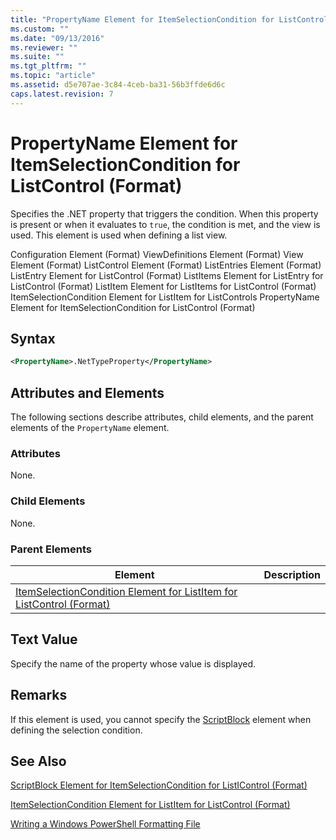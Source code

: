 ```yaml
---
title: "PropertyName Element for ItemSelectionCondition for ListControl (Format) | Microsoft Docs"
ms.custom: ""
ms.date: "09/13/2016"
ms.reviewer: ""
ms.suite: ""
ms.tgt_pltfrm: ""
ms.topic: "article"
ms.assetid: d5e707ae-3c84-4ceb-ba31-56b3ffde6d6c
caps.latest.revision: 7
---
```

# PropertyName Element for ItemSelectionCondition for ListControl (Format)

Specifies the .NET property that triggers the condition. When this property is present or when it evaluates to `true`, the condition is met, and the view is used. This element is used when defining a list view.

Configuration Element (Format)
ViewDefinitions Element (Format)
View Element (Format)
ListControl Element (Format)
ListEntries Element (Format)
ListEntry Element for ListControl (Format)
ListItems Element for ListEntry for ListControl (Format)
ListItem Element for ListItems for ListControl (Format)
ItemSelectionCondition Element for ListItem for ListControls
PropertyName Element for ItemSelectionCondition for ListControl (Format)

## Syntax

```xml
<PropertyName>.NetTypeProperty</PropertyName>
```

## Attributes and Elements

The following sections describe attributes, child elements, and the parent elements of the `PropertyName` element.

### Attributes

None.

### Child Elements

None.

### Parent Elements

|Element|Description|
|-------------|-----------------|
|[ItemSelectionCondition Element for ListItem for ListControl (Format)](./itemselectioncondition-element-for-listitem-for-listcontrol-format.md)||

## Text Value

Specify the name of the property whose value is displayed.

## Remarks

If this element is used, you cannot specify the [ScriptBlock](./scriptblock-element-for-itemselectioncondition-for-listcontrol-format.md) element when defining the selection condition.

## See Also

[ScriptBlock Element for ItemSelectionCondition for ListIControl (Format)](./scriptblock-element-for-itemselectioncondition-for-listcontrol-format.md)

[ItemSelectionCondition Element for ListItem for ListControl (Format)](./itemselectioncondition-element-for-listitem-for-listcontrol-format.md)

[Writing a Windows PowerShell Formatting File](./writing-a-powershell-formatting-file.md)
